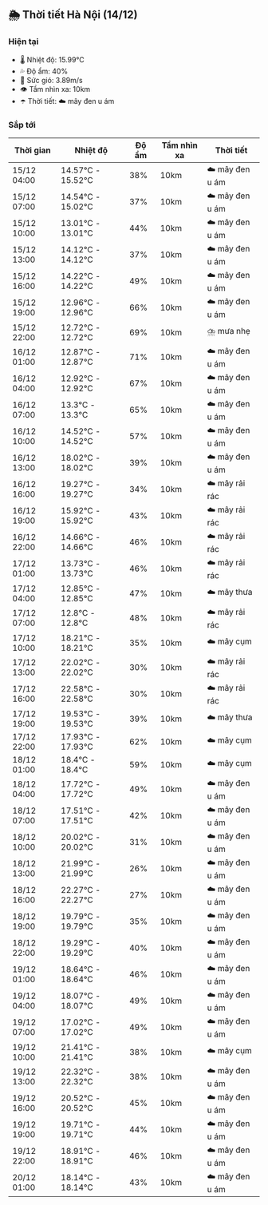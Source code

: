 ## 🌦️ Thời tiết Hà Nội (14/12)

### Hiện tại

- 🌡️ Nhiệt độ: 15.99℃
- 💦 Độ ẩm: 40%
- 💨 Sức gió: 3.89m/s
- 👁️ Tầm nhìn xa: 10km
- ☂️ Thời tiết: ☁️ mây đen u ám

### Sắp tới

| Thời gian | Nhiệt độ | Độ ẩm | Tầm nhìn xa | Thời tiết |
| --- | --- | --- | --- | --- |
| 15/12 04:00 | 14.57℃ - 15.52℃ | 38% | 10km | ☁️ mây đen u ám |
| 15/12 07:00 | 14.54℃ - 15.02℃ | 37% | 10km | ☁️ mây đen u ám |
| 15/12 10:00 | 13.01℃ - 13.01℃ | 44% | 10km | ☁️ mây đen u ám |
| 15/12 13:00 | 14.12℃ - 14.12℃ | 37% | 10km | ☁️ mây đen u ám |
| 15/12 16:00 | 14.22℃ - 14.22℃ | 49% | 10km | ☁️ mây đen u ám |
| 15/12 19:00 | 12.96℃ - 12.96℃ | 66% | 10km | ☁️ mây đen u ám |
| 15/12 22:00 | 12.72℃ - 12.72℃ | 69% | 10km | ⛈️ mưa nhẹ |
| 16/12 01:00 | 12.87℃ - 12.87℃ | 71% | 10km | ☁️ mây đen u ám |
| 16/12 04:00 | 12.92℃ - 12.92℃ | 67% | 10km | ☁️ mây đen u ám |
| 16/12 07:00 | 13.3℃ - 13.3℃ | 65% | 10km | ☁️ mây đen u ám |
| 16/12 10:00 | 14.52℃ - 14.52℃ | 57% | 10km | ☁️ mây đen u ám |
| 16/12 13:00 | 18.02℃ - 18.02℃ | 39% | 10km | ☁️ mây đen u ám |
| 16/12 16:00 | 19.27℃ - 19.27℃ | 34% | 10km | ☁️ mây rải rác |
| 16/12 19:00 | 15.92℃ - 15.92℃ | 43% | 10km | ☁️ mây rải rác |
| 16/12 22:00 | 14.66℃ - 14.66℃ | 46% | 10km | ☁️ mây rải rác |
| 17/12 01:00 | 13.73℃ - 13.73℃ | 46% | 10km | ☁️ mây rải rác |
| 17/12 04:00 | 12.85℃ - 12.85℃ | 47% | 10km | ☁️ mây thưa |
| 17/12 07:00 | 12.8℃ - 12.8℃ | 48% | 10km | ☁️ mây rải rác |
| 17/12 10:00 | 18.21℃ - 18.21℃ | 35% | 10km | ☁️ mây cụm |
| 17/12 13:00 | 22.02℃ - 22.02℃ | 30% | 10km | ☁️ mây rải rác |
| 17/12 16:00 | 22.58℃ - 22.58℃ | 30% | 10km | ☁️ mây rải rác |
| 17/12 19:00 | 19.53℃ - 19.53℃ | 39% | 10km | ☁️ mây thưa |
| 17/12 22:00 | 17.93℃ - 17.93℃ | 62% | 10km | ☁️ mây cụm |
| 18/12 01:00 | 18.4℃ - 18.4℃ | 59% | 10km | ☁️ mây cụm |
| 18/12 04:00 | 17.72℃ - 17.72℃ | 49% | 10km | ☁️ mây đen u ám |
| 18/12 07:00 | 17.51℃ - 17.51℃ | 42% | 10km | ☁️ mây đen u ám |
| 18/12 10:00 | 20.02℃ - 20.02℃ | 31% | 10km | ☁️ mây đen u ám |
| 18/12 13:00 | 21.99℃ - 21.99℃ | 26% | 10km | ☁️ mây đen u ám |
| 18/12 16:00 | 22.27℃ - 22.27℃ | 27% | 10km | ☁️ mây đen u ám |
| 18/12 19:00 | 19.79℃ - 19.79℃ | 35% | 10km | ☁️ mây đen u ám |
| 18/12 22:00 | 19.29℃ - 19.29℃ | 40% | 10km | ☁️ mây đen u ám |
| 19/12 01:00 | 18.64℃ - 18.64℃ | 46% | 10km | ☁️ mây đen u ám |
| 19/12 04:00 | 18.07℃ - 18.07℃ | 49% | 10km | ☁️ mây đen u ám |
| 19/12 07:00 | 17.02℃ - 17.02℃ | 49% | 10km | ☁️ mây đen u ám |
| 19/12 10:00 | 21.41℃ - 21.41℃ | 38% | 10km | ☁️ mây cụm |
| 19/12 13:00 | 22.32℃ - 22.32℃ | 38% | 10km | ☁️ mây đen u ám |
| 19/12 16:00 | 20.52℃ - 20.52℃ | 45% | 10km | ☁️ mây đen u ám |
| 19/12 19:00 | 19.71℃ - 19.71℃ | 44% | 10km | ☁️ mây đen u ám |
| 19/12 22:00 | 18.91℃ - 18.91℃ | 46% | 10km | ☁️ mây đen u ám |
| 20/12 01:00 | 18.14℃ - 18.14℃ | 43% | 10km | ☁️ mây đen u ám |
